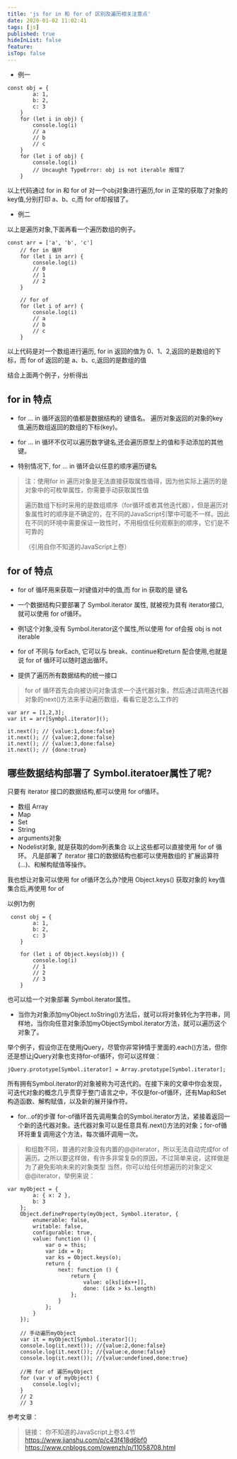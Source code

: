 ```yaml
---
title: 'js for in 和 for of 区别及遍历相关注意点'
date: 2020-01-02 11:02:41
tags: [js]
published: true
hideInList: false
feature: 
isTop: false
---
```

- 例一

```
const obj = {
        a: 1,
        b: 2,
        c: 3
    }
    for (let i in obj) {
        console.log(i)
        // a
        // b
        // c
    }
    for (let i of obj) {
        console.log(i)
        // Uncaught TypeError: obj is not iterable 报错了
    }
```
以上代码通过 for in 和 for of 对一个obj对象进行遍历,for in 正常的获取了对象的 key值,分别打印 a、b、c,而 for of却报错了。

- 例二

以上是遍历对象,下面再看一个遍历数组的例子。

```
const arr = ['a', 'b', 'c']
    // for in 循环
    for (let i in arr) {
        console.log(i)
        // 0
        // 1
        // 2
    }
    
    // for of
    for (let i of arr) {
        console.log(i)
        // a
        // b
        // c
    }
```
以上代码是对一个数组进行遍历, for in 返回的值为 0、1、2,返回的是数组的下标，而 for of 返回的是 a、b、c,返回的是数组的值

结合上面两个例子，分析得出
## for in 特点
- for ... in 循环返回的值都是数据结构的 键值名。
遍历对象返回的对象的key值,遍历数组返回的数组的下标(key)。

- for ... in 循环不仅可以遍历数字键名,还会遍历原型上的值和手动添加的其他键。

- 特别情况下, for ... in 循环会以任意的顺序遍历键名

> 注：使用for in 遍历对象是无法直接获取属性值得，因为他实际上遍历的是对象中的可枚举属性，你需要手动获取属性值
> 
> 遍历数组下标时采用的是数组顺序（for循环或者其他迭代器），但是遍历对象属性时的顺序是不确定的，在不同的JavaScript引擎中可能不一样。因此在不同的环境中需要保证一致性时，不用相信任何观察到的顺序，它们是不可靠的
>
> （引用自你不知道的JavaScript上卷）

## for of 特点

- for of 循环用来获取一对键值对中的值,而 for in 获取的是 键名

- 一个数据结构只要部署了 Symbol.iterator 属性, 就被视为具有 iterator接口, 就可以使用 for of循环。

- 例1这个对象,没有 Symbol.iterator这个属性,所以使用 for of会报 obj is not iterable

- for of 不同与 forEach, 它可以与 break、continue和return 配合使用,也就是说 for of 循环可以随时退出循环。

- 提供了遍历所有数据结构的统一接口

> for of 循环首先会向被访问对象请求一个迭代器对象，然后通过调用迭代器对象的next()方法来手动遍历数组，看看它是怎么工作的

```
var arr = [1,2,3];
var it = arr[Symbpl.iterator]();

it.next(); // {value:1,done:false}
it.next(); // {value:2,done:false}
it.next(); // {value:3,done:false}
it.next(); // {done:true}
```

## 哪些数据结构部署了 Symbol.iteratoer属性了呢?
只要有 iterator 接口的数据结构,都可以使用 for of循环。

- 数组 Array
- Map
- Set
- String
- arguments对象
- Nodelist对象, 就是获取的dom列表集合
以上这些都可以直接使用 for of 循环。 凡是部署了 iterator 接口的数据结构也都可以使用数组的 扩展运算符(...)、和解构赋值等操作。

我也想让对象可以使用 for of循环怎么办?使用 Object.keys() 获取对象的 key值集合后,再使用 for of

以例1为例
```
 const obj = {
        a: 1,
        b: 2,
        c: 3
    }

    for (let i of Object.keys(obj)) {
        console.log(i)
        // 1
        // 2
        // 3
    }
```

也可以给一个对象部署 Symbol.iterator属性。

- 当你为对象添加myObject.toString()方法后，就可以将对象转化为字符串，同样地，当你向任意对象添加myObjectSymbol.iterator方法，就可以遍历这个对象了。

举个例子，假设你正在使用jQuery，尽管你非常钟情于里面的.each()方法，但你还是想让jQuery对象也支持for-of循环，你可以这样做：

```
jQuery.prototype[Symbol.iterator] = Array.prototype[Symbol.iterator];
```

所有拥有Symbol.iterator的对象被称为可迭代的。在接下来的文章中你会发现，可迭代对象的概念几乎贯穿于整门语言之中，不仅是for-of循环，还有Map和Set构造函数、解构赋值，以及新的展开操作符。


- for...of的步骤
for-of循环首先调用集合的Symbol.iterator方法，紧接着返回一个新的迭代器对象。迭代器对象可以是任意具有.next()方法的对象；for-of循环将重复调用这个方法，每次循环调用一次。

> 和组数不同，普通的对象没有内置的@@iterator，所以无法自动完成for of遍历。之所以要这样做，有许多非常复杂的原因，不过简单来说，这样做是为了避免影响未来的对象类型
> 当然，你可以给任何想遍历的对象定义@@iterator，举例来说：

```
var myObject = {
        a: { x: 2 },
        b: 3
    };
    Object.defineProperty(myObject, Symbol.iterator, {
        enumerable: false,
        writable: false,
        configurable: true,
        value: function () {
            var o = this;
            var idx = 0;
            var ks = Object.keys(o);
            return {
                next: function () {
                    return {
                        value: o[ks[idx++]],
                        done: (idx > ks.length)
                    };
                }
            };
        }
    });

    // 手动遍历myObject
    var it = myObject[Symbol.iterator]();
    console.log(it.next()); //{value:2,done:false}  
    console.log(it.next()); //{value:e,done:false}
    console.log(it.next()); //{value:undefined,done:true}

    //用 for of 遍历myObject
    for (var v of myObject) {
        console.log(v);
    }
    // 2
    // 3
```

参考文章：

> 链接：
> 你不知道的JavaScript上卷3.4节
> https://www.jianshu.com/p/c43f418d6bf0
> https://www.cnblogs.com/owenzh/p/11058708.html
